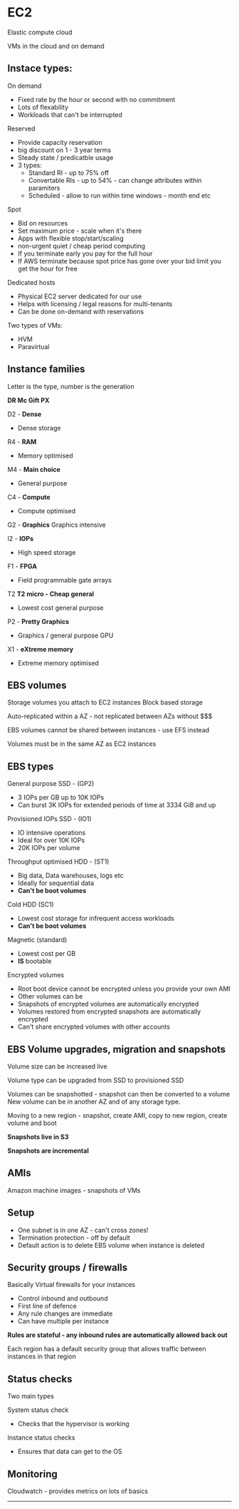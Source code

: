 EC2
======================================

Elastic compute cloud

VMs in the cloud and on demand


Instace types:
---------------

On demand
* Fixed rate by the hour or second with no commitment
* Lots of flexability
* Workloads that can't be interrupted

Reserved
* Provide capacity reservation
* big discount on 1 - 3 year terms
* Steady state / predicatble usage
* 3 types:
  * Standard RI - up to 75% off
  * Convertable RIs - up to 54% - can change attributes within paramiters
  * Scheduled - allow to run within time windows - month end etc

Spot
* Bid on resources
* Set maximum price - scale when it's there
* Apps with flexible stop/start/scaling
* non-urgent quiet / cheap period computing
* If you terminate early you pay for the full hour
* If AWS terminate because spot price has gone over your bid limit you get the hour for free

Dedicated hosts
* Physical EC2 server dedicated for our use
* Helps with licensing / legal reasons for multi-tenants
* Can be done on-demand with reservations

Two types of VMs:
* HVM
* Paravirtual

Instance families
---------------

Letter is the type, number is the generation

__DR Mc Gift PX__

D2 - __Dense__
* Dense storage

R4 - __RAM__
* Memory optimised

M4 - __Main choice__
* General purpose

C4 - __Compute__
* Compute optimised

G2 - __Graphics__
Graphics intensive

I2 - __IOPs__
* High speed storage

F1 - __FPGA__
* Field programmable gate arrays

T2 __T2 micro - Cheap general__
* Lowest cost general purpose

P2 - __Pretty Graphics__
* Graphics / general purpose GPU

X1 - __eXtreme memory__
* Extreme memory optimised

EBS volumes
---------------

Storage volumes you attach to EC2 instances
Block based storage

Auto-replicated within a AZ - not replicated between AZs without $$$

EBS volumes cannot be shared between instances - use EFS instead

Volumes must be in the same AZ as EC2 instances

EBS types
---------------

General purpose SSD - (GP2)
* 3 IOPs per GB up to 10K IOPs
* Can burst 3K IOPs for extended periods of time at 3334 GiB and up

Provisioned IOPs SSD - (IO1)
* IO intensive operations
* Ideal for over 10K IOPs
* 20K IOPs per volume

Throughput optimised HDD - (ST1)
* Big data, Data warehouses, logs etc
* Ideally for sequential data
* __Can't be boot volumes__

Cold HDD (SC1)
* Lowest cost storage for infrequent access workloads
* __Can't be boot volumes__

Magnetic (standard)
* Lowest cost per GB
* __IS__ bootable

Encrypted volumes
* Root boot device cannot be encrypted unless you provide your own AMI
* Other volumes can be
* Snapshots of encrypted volumes are automatically encrypted
* Volumes restored from encrypted snapshots are automatically encrypted
* Can't share encrypted volumes with other accounts

EBS Volume upgrades, migration and snapshots
---------------

Volume size can be increased live

Volume type can be upgraded from SSD to provisioned SSD

Volumes can be snapshotted - snapshot can then be converted to a volume
New volume can be in another AZ and of any storage type.

Moving to a new region - snapshot, create AMI, copy to new region, create volume and boot

__Snapshots live in S3__

__Snapshots are incremental__

AMIs
---------------

Amazon machine images - snapshots of VMs

Setup
---------------

* One subnet is in one AZ - can't cross zones!
* Termination protection - off by default
* Default action is to delete EBS volume when instance is deleted

Security groups / firewalls
---------------

Basically Virtual firewalls for your instances
* Control inbound and outbound
* First line of defence
* Any rule changes are immediate
* Can have multiple per instance

__Rules are stateful - any inbound rules are automatically allowed back out__

Each region has a default security group that allows traffic between instances in that region

Status checks
---------------

Two main types

System status check
* Checks that the hypervisor is working

Instance status checks
* Ensures that data can get to the OS

Monitoring
---------------

Cloudwatch - provides metrics on lots of basics

---------------
